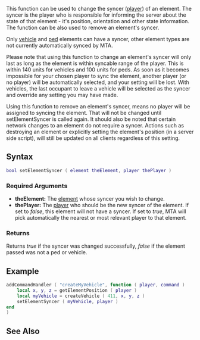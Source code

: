 This function can be used to change the syncer ([player](/docs/player.md "wikilink")) of an element. The syncer is the player who is responsible for informing the server about the state of that element - it's position, orientation and other state information. The function can be also used to remove an element's syncer.

Only [vehicle](/docs/vehicle.md "wikilink") and [ped](/ped.md "wikilink") elements can have a syncer, other element types are not currently automatically synced by MTA.

Please note that using this function to change an element's syncer will only last as long as the element is within syncable range of the player. This is within 140 units for vehicles and 100 units for peds. As soon as it becomes impossible for your chosen player to sync the element, another player (or no player) will be automatically selected, and your setting will be lost. With vehicles, the last occupant to leave a vehicle will be selected as the syncer and override any setting you may have made.

Using this function to remove an element's syncer, means no player will be assigned to syncing the element. That will not be changed until setElementSyncer is called again. It should also be noted that certain network changes to an element do not require a syncer. Actions such as destroying an element or explicitly setting the element's position (in a server side script), will still be updated on all clients regardless of this setting.

Syntax
------

``` lua
bool setElementSyncer ( element theElement, player thePlayer )
```

### Required Arguments

-   **theElement:** The [element](/docs/element.md "wikilink") whose syncer you wish to change.
-   **thePlayer:** The [player](/docs/player.md "wikilink") who should be the new syncer of the element. If set to *false*, this element will not have a syncer. If set to *true*, MTA will pick automatically the nearest or most relevant player to that element.

### Returns

Returns *true* if the syncer was changed successfully, *false* if the element passed was not a ped or vehicle.

Example
-------

``` lua
addCommandHandler ( "createMyVehicle", function ( player, command )
    local x, y, z = getElementPosition ( player )
    local myVehicle = createVehicle ( 411, x, y, z )
    setElementSyncer ( myVehicle, player )
end
)
```

See Also
--------

